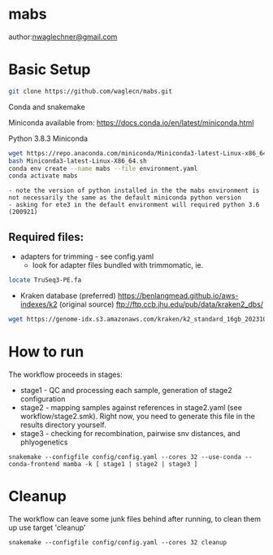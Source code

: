 # mabs

author:nwaglechner@gmail.com

# Basic Setup

```bash
git clone https://github.com/waglecn/mabs.git
```

Conda and snakemake

Miniconda available from:
https://docs.conda.io/en/latest/miniconda.html

Python 3.8.3 Miniconda
```bash
wget https://repo.anaconda.com/miniconda/Miniconda3-latest-Linux-x86_64.sh  
bash Miniconda3-latest-Linux-X86_64.sh
conda env create --name mabs --file environment.yaml
conda activate mabs
```
	- note the version of python installed in the the mabs environment is not necessarily the same as the default miniconda python version
	- asking for ete3 in the default environment will required python 3.6 (200921)

## Required files:
- adapters for trimming - see config.yaml
	- look for adapter files bundled with trimmomatic, ie.
```bash
locate TruSeq3-PE.fa
```
- Kraken database 
(preferred) https://benlangmead.github.io/aws-indexes/k2
(original source) ftp://ftp.ccb.jhu.edu/pub/data/kraken2_dbs/

```bash
wget https://genome-idx.s3.amazonaws.com/kraken/k2_standard_16gb_20231009.tar.gz
```

# How to run

The workflow proceeds in stages:
- stage1 - QC and processing each sample, generation of stage2 configuration
- stage2 - mapping samples against references in stage2.yaml (see workflow/stage2.smk). Right now, you need to generate this file in the results directory yourself.
- stage3 - checking for recombination, pairwise snv distances, and phlyogenetics

```
snakemake --configfile config/config.yaml --cores 32 --use-conda --conda-frontend mamba -k [ stage1 | stage2 | stage3 ]
```

# Cleanup

The workflow can leave some junk files behind after running, to clean them up use target 'cleanup'

```
snakemake --configfile config/config.yaml --cores 32 cleanup
```
